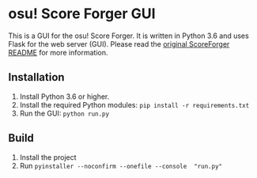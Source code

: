 # osu! Score Forger GUI

This is a GUI for the osu! Score Forger. It is written in Python 3.6 and uses Flask for the web server (GUI). Please read the [original ScoreForger README](https://github.com/LMNYX/osu-scoreforger#readme) for more information.

## Installation

1. Install Python 3.6 or higher.
2. Install the required Python modules: `pip install -r requirements.txt`
3. Run the GUI: `python run.py`

## Build

1. Install the project
2. Run `pyinstaller --noconfirm --onefile --console  "run.py"`